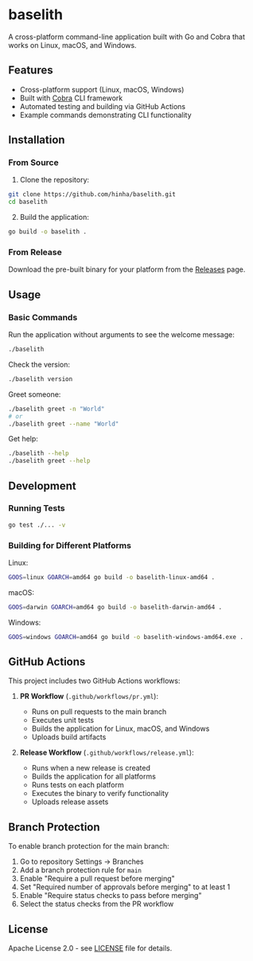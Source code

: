 # baselith

A cross-platform command-line application built with Go and Cobra that works on Linux, macOS, and Windows.

## Features

- Cross-platform support (Linux, macOS, Windows)
- Built with [Cobra](https://github.com/spf13/cobra) CLI framework
- Automated testing and building via GitHub Actions
- Example commands demonstrating CLI functionality

## Installation

### From Source

1. Clone the repository:
```bash
git clone https://github.com/hinha/baselith.git
cd baselith
```

2. Build the application:
```bash
go build -o baselith .
```

### From Release

Download the pre-built binary for your platform from the [Releases](https://github.com/hinha/baselith/releases) page.

## Usage

### Basic Commands

Run the application without arguments to see the welcome message:
```bash
./baselith
```

Check the version:
```bash
./baselith version
```

Greet someone:
```bash
./baselith greet -n "World"
# or
./baselith greet --name "World"
```

Get help:
```bash
./baselith --help
./baselith greet --help
```

## Development

### Running Tests

```bash
go test ./... -v
```

### Building for Different Platforms

Linux:
```bash
GOOS=linux GOARCH=amd64 go build -o baselith-linux-amd64 .
```

macOS:
```bash
GOOS=darwin GOARCH=amd64 go build -o baselith-darwin-amd64 .
```

Windows:
```bash
GOOS=windows GOARCH=amd64 go build -o baselith-windows-amd64.exe .
```

## GitHub Actions

This project includes two GitHub Actions workflows:

1. **PR Workflow** (`.github/workflows/pr.yml`): 
   - Runs on pull requests to the main branch
   - Executes unit tests
   - Builds the application for Linux, macOS, and Windows
   - Uploads build artifacts

2. **Release Workflow** (`.github/workflows/release.yml`):
   - Runs when a new release is created
   - Builds the application for all platforms
   - Runs tests on each platform
   - Executes the binary to verify functionality
   - Uploads release assets

## Branch Protection

To enable branch protection for the main branch:

1. Go to repository Settings → Branches
2. Add a branch protection rule for `main`
3. Enable "Require a pull request before merging"
4. Set "Required number of approvals before merging" to at least 1
5. Enable "Require status checks to pass before merging"
6. Select the status checks from the PR workflow

## License

Apache License 2.0 - see [LICENSE](LICENSE) file for details.